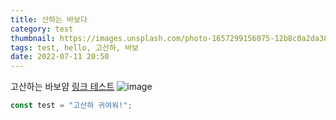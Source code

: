 ```yaml
---
title: 산하는 바보다
category: test
thumbnail: https://images.unsplash.com/photo-1657299156075-12b8c0a2da38?ixlib=rb-1.2.1&ixid=MnwxMjA3fDF8MHxwaG90by1wYWdlfHx8fGVufDB8fHx8&auto=format&fit=crop&w=687&q=80
tags: test, hello, 고산하, 바보
date: 2022-07-11 20:50
---
```


고산하는 바보얌
[링크 테스트](https://avatars.githubusercontent.com/u/85024598?v=4)
![image](https://user-images.githubusercontent.com/85024598/178406876-090a685d-881e-4933-a8ff-ace7689fb8c1.png)

```javascript
const test = "고산하 귀여워!";
```
